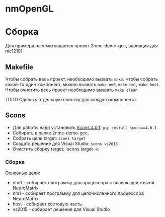 # nmOpenGL

# Сборка
Для примера рассматривается проект 2nmc-demo-gcc, вариация для mc12101

## Makefile 

Чтобы собрать весь проект, необходимо вызвать `make`. Чтобы собрать какой-то один компонент, можно вызвать `make nm0`, `make nm1`, `make host`. Чтобы очистить весь проект необходимо вызвать `make clean`

TODO
Сделать отдельную очистку для каждого компонента


## Scons 

- Для работы надо установить [Scons 4.0.1](https://www.scons.org/doc/production/HTML/scons-user.html#chap-build-install): `pip install scons==4.0.1`
- Собирать в папке 2nmc-demo-gcc,
- Собрать цель target: `scons target`
- Создать решение для Visual Studio: `scons vs2015`
- Очистить сборку target: `scons target -c

### Сборка

Основные цели:
- nm0 - собирает программу для процессора с плавающей точкой NeuroMatrix
- nm1 - собирает программу для целочисленного процессора NeuroMatrix
- host - собирает хостовую часть
- vs2015 - собирает решение для Visual Studio





